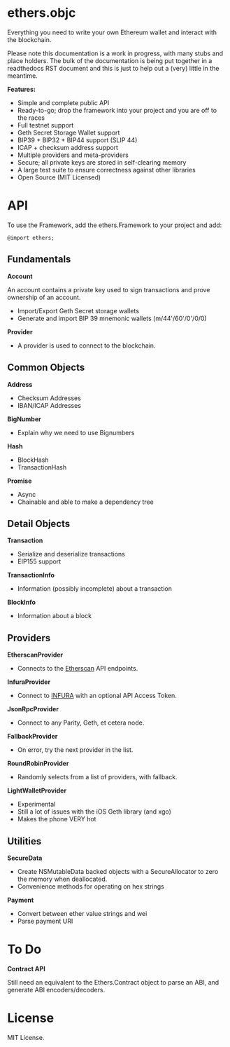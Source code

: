 ethers.objc
===========

Everything you need to write your own Ethereum wallet and interact with the blockchain.

Please note this documentation is a work in progress, with many stubs and place holders. The bulk of the documentation is being put together in a readthedocs RST document and this is just to help out a (very) little in the meantime.

**Features:**

- Simple and complete public API
- Ready-to-go; drop the framework into your project and you are off to the races
- Full testnet support
- Geth Secret Storage Wallet support
- BIP39 + BIP32 + BIP44 support (SLIP 44)
- ICAP + checksum address support
- Multiple providers and meta-providers
- Secure; all private keys are stored in self-clearing memory
- A large test suite to ensure correctness against other libraries
- Open Source (MIT Licensed)



API
===

To use the Framework, add the ethers.Framework to your project and add:

```obj-c
@import ethers;
```

Fundamentals
------------

**Account**

An account contains a private key used to sign transactions and prove ownership of an account.

- Import/Export Geth Secret storage wallets
- Generate and import BIP 39 mnemonic wallets (m/44'/60'/0'/0/0)

**Provider**

- A provider is used to connect to the blockchain.


Common Objects
--------------

**Address**

- Checksum Addresses
- IBAN/ICAP Addresses

**BigNumber**

- Explain why we need to use Bignumbers

**Hash**

- BlockHash
- TransactionHash

**Promise**

- Async
- Chainable and able to make a dependency tree


Detail Objects
--------------

**Transaction**

- Serialize and deserialize transactions
- EIP155 support

**TransactionInfo**

- Information (possibly incomplete) about a transaction

**BlockInfo**

- Information about a block


Providers
---------

**EtherscanProvider**

- Connects to the [Etherscan](https://etherscan.io) API endpoints.

**InfuraProvider**

- Connect to [INFURA](https://infura.io) with an optional API Access Token.

**JsonRpcProvider**

- Connect to any Parity, Geth, et cetera node.

**FallbackProvider**

- On error, try the next provider in the list.

**RoundRobinProvider**

- Randomly selects from a list of providers, with fallback.

**LightWalletProvider**

- Experimental
- Still a lot of issues with the iOS Geth library (and xgo)
- Makes the phone VERY hot


Utilities
---------

**SecureData**

- Create NSMutableData backed objects with a SecureAllocator to zero the memory when deallocated.
- Convenience methods for operating on hex strings

**Payment**

- Convert between ether value strings and wei
- Parse payment URI


To Do
=====

**Contract API**

Still need an equivalent to the Ethers.Contract object to parse an ABI, and generate ABI encoders/decoders.


License
=======

MIT License.
